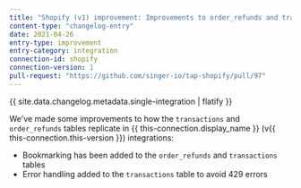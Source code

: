 ```yaml
---
title: "Shopify (v1) improvement: Improvements to order_refunds and transactions tables"
content-type: "changelog-entry"
date: 2021-04-26
entry-type: improvement
entry-category: integration
connection-id: shopify
connection-version: 1
pull-request: "https://github.com/singer-io/tap-shopify/pull/97"
---
```

{{ site.data.changelog.metadata.single-integration | flatify }}

We've made some improvements to how the `transactions` and `order_refunds` tables replicate in {{ this-connection.display_name }} (v{{ this-connection.this-version }}) integrations:

- Bookmarking has been added to the `order_refunds` and `transactions` tables
- Error handling added to the `transactions` table to avoid 429 errors